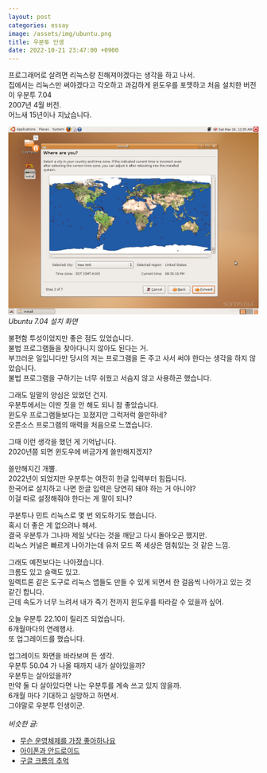 ```yaml
---
layout: post
categories: essay
image: /assets/img/ubuntu.png
title: 우분투 인생
date: 2022-10-21 23:47:00 +0900
---
```


프로그래머로 살려면 리눅스랑 친해져야겠다는 생각을 하고 나서.  
집에서는 리눅스만 써야겠다고 각오하고 과감하게 윈도우를 포맷하고 처음 설치한 버전이 우분투 7.04  
2007년 4월 버전.  
어느새 15년이나 지났습니다.

![](/assets/img/ubuntu.png)  
*Ubuntu 7.04 설치 화면*

불편함 투성이었지만 좋은 점도 있었습니다.  
불법 프로그램들을 찾아다니지 않아도 된다는 거.  
부끄러운 일입니다만 당시의 저는 프로그램을 돈 주고 사서 써야 한다는 생각을 하지 않았습니다.  
불법 프로그램을 구하기는 너무 쉬웠고 서슴지 않고 사용하곤 했습니다.

그래도 일말의 양심은 있었던 건지.  
우분투에서는 이딴 짓을 안 해도 되니 참 좋았습니다.  
윈도우 프로그램들보다는 꼬졌지만 그럭저럭 쓸만하네?  
오픈소스 프로그램의 매력을 처음으로 느꼈습니다.

그때 이런 생각을 했던 게 기억납니다.  
2020년쯤 되면 윈도우에 버금가게 쓸만해지겠지?

쓸만해지긴 개뿔.  
2022년이 되었지만 우분투는 여전히 한글 입력부터 힘듭니다.  
한국어로 설치하고 나면 한글 입력은 당연히 돼야 하는 거 아니야?  
이걸 따로 설정해줘야 한다는 게 말이 되나?  

쿠분투나 민트 리눅스로 몇 번 외도하기도 했습니다.  
혹시 더 좋은 게 없으려나 해서.  
결국 우분투가 그나마 제일 낫다는 것을 깨닫고 다시 돌아오곤 했지만.  
리눅스 커널은 빠르게 나아가는데 유저 모드 쪽 세상은 멈춰있는 것 같은 느낌.

그래도 예전보다는 나아졌습니다.  
크롬도 있고 슬랙도 있고.  
일렉트론 같은 도구로 리눅스 앱들도 만들 수 있게 되면서 한 걸음씩 나아가고 있는 것 같긴 합니다.  
근데 속도가 너무 느려서 내가 죽기 전까지 윈도우를 따라갈 수 있을까 싶어.  


오늘 우분투 22.10이 릴리즈 되었습니다.  
6개월마다의 연례행사.  
또 업그레이드를 했습니다.

업그레이드 화면을 바라보며 든 생각.  
우분투 50.04 가 나올 때까지 내가 살아있을까?  
우분투는 살아있을까?  
만약 둘 다 살아있다면 나는 우분투를 계속 쓰고 있지 않을까.    
6개월 마다 기대하고 실망하고 하면서.  
그야말로 우분투 인생이군.
<br>
<br>
*비슷한 글:*
* [무슨 운영체제를 가장 좋아하나요](/essay/2021/08/25/무슨-운영체제를-가장-좋아하나요.html)
* [아이폰과 안드로이드](/essay/2022/02/12/ios-android.html)
* [구글 크롬의 추억](/essay/2022/03/31/google-chrome.html)
